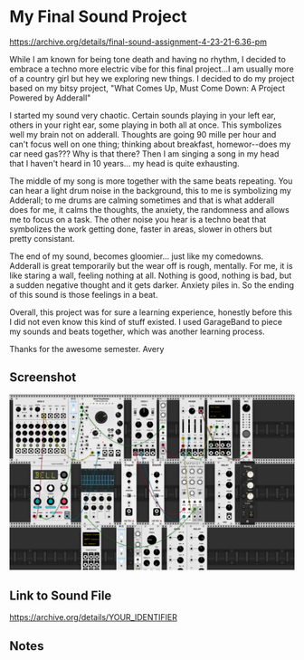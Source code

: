 # My Final Sound Project

https://archive.org/details/final-sound-assignment-4-23-21-6.36-pm

While I am known for being tone death and having no rhythm, I decided to embrace a techno more electric vibe for this final project...I am usually more of a country girl but hey we exploring new things. I decided to do my project based on my bitsy project, "What Comes Up, Must Come Down: A Project Powered by Adderall"

I started my sound very chaotic. Certain sounds playing in your left ear, others in your right ear, some playing in both all at once. This symbolizes well my brain not on adderall. Thoughts are going 90 mille per hour and can't focus well on one thing; thinking about breakfast, homewor--does my car need gas??? Why is that there? Then I am singing a song in my head that I haven't heard in 10 years... my head is quite exhausting. 

The middle of my song is more together with the same beats repeating. You can hear a light drum noise in the background, this to me is symbolizing my Adderall; to me drums are calming sometimes and that is what adderall does for me, it calms the thoughts, the anxiety, the randomness and allows me to focus on a task. The other noise you hear is a techno beat that symbolizes the work getting done, faster in areas, slower in others but pretty consistant.

The end of my sound, becomes gloomier... just like my comedowns. Adderall is great temporarily but the wear off is rough, mentally. For me, it is like staring a wall, feeling nothing at all. Nothing is good, nothing is bad, but a sudden negative thought and it gets darker. Anxiety piles in. So the ending of this sound is those feelings in a beat.


Overall, this project was for sure a learning experience, honestly before this I did not even know this kind of stuff existed. I used GarageBand to piece my sounds and beats together, which was another learning process. 

Thanks for the awesome semester.
Avery
## Screenshot

![Screenshot of VCV Rack Patch](screenshot.png)

## Link to Sound File

https://archive.org/details/YOUR_IDENTIFIER

## Notes

